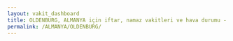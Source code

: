 ```yaml
---
layout: vakit_dashboard
title: OLDENBURG, ALMANYA için iftar, namaz vakitleri ve hava durumu - ilçe/eyalet seç
permalink: /ALMANYA/OLDENBURG/
---
```


<script type="text/javascript">
  var GLOBAL_COUNTRY = 'ALMANYA';
  var GLOBAL_CITY = 'OLDENBURG';
  var GLOBAL_STATE = '';
  var lat = 72;
  var lon = 21;
</script>
